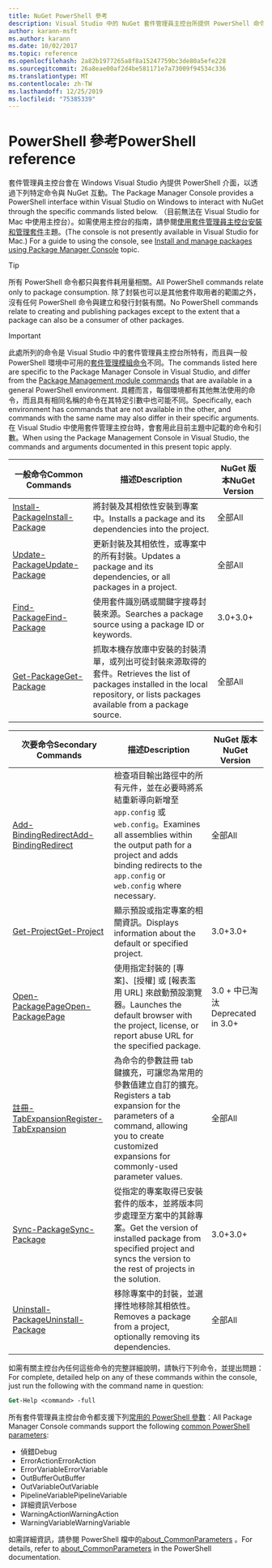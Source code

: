 ```yaml
---
title: NuGet PowerShell 參考
description: Visual Studio 中的 NuGet 套件管理員主控台所提供 PowerShell 命令的完整參考。
author: karann-msft
ms.author: karann
ms.date: 10/02/2017
ms.topic: reference
ms.openlocfilehash: 2a82b1977265a8f8a15247759bc3de80a5efe228
ms.sourcegitcommit: 26a8eae00af2d4be581171e7a73009f94534c336
ms.translationtype: MT
ms.contentlocale: zh-TW
ms.lasthandoff: 12/25/2019
ms.locfileid: "75385339"
---
```

# <a name="powershell-reference"></a><span data-ttu-id="9d311-103">PowerShell 參考</span><span class="sxs-lookup"><span data-stu-id="9d311-103">PowerShell reference</span></span>

<span data-ttu-id="9d311-104">套件管理員主控台會在 Windows Visual Studio 內提供 PowerShell 介面，以透過下列特定命令與 NuGet 互動。</span><span class="sxs-lookup"><span data-stu-id="9d311-104">The Package Manager Console provides a PowerShell interface within Visual Studio on Windows to interact with NuGet through the specific commands listed below.</span></span> <span data-ttu-id="9d311-105">（目前無法在 Visual Studio for Mac 中使用主控台）。如需使用主控台的指南，請參閱[使用套件管理員主控台安裝和管理套件](../consume-packages/install-use-packages-powershell.md)主題。</span><span class="sxs-lookup"><span data-stu-id="9d311-105">(The console is not presently available in Visual Studio for Mac.) For a guide to using the console, see [Install and manage packages using Package Manager Console](../consume-packages/install-use-packages-powershell.md) topic.</span></span>

> [!Tip]
> <span data-ttu-id="9d311-106">所有 PowerShell 命令都只與套件耗用量相關。</span><span class="sxs-lookup"><span data-stu-id="9d311-106">All PowerShell commands relate only to package consumption.</span></span> <span data-ttu-id="9d311-107">除了封裝也可以是其他套件取用者的範圍之外，沒有任何 PowerShell 命令與建立和發行封裝有關。</span><span class="sxs-lookup"><span data-stu-id="9d311-107">No PowerShell commands relate to creating and publishing packages except to the extent that a package can also be a consumer of other packages.</span></span>

> [!Important]
> <span data-ttu-id="9d311-108">此處所列的命令是 Visual Studio 中的套件管理員主控台所特有，而且與一般 PowerShell 環境中可用的[套件管理模組命令](/powershell/module/packagemanagement/?view=powershell-6)不同。</span><span class="sxs-lookup"><span data-stu-id="9d311-108">The commands listed here are specific to the Package Manager Console in Visual Studio, and differ from the [Package Management module commands](/powershell/module/packagemanagement/?view=powershell-6) that are available in a general PowerShell environment.</span></span> <span data-ttu-id="9d311-109">具體而言，每個環境都有其他無法使用的命令，而且具有相同名稱的命令在其特定引數中也可能不同。</span><span class="sxs-lookup"><span data-stu-id="9d311-109">Specifically, each environment has commands that are not available in the other, and commands with the same name may also differ in their specific arguments.</span></span> <span data-ttu-id="9d311-110">在 Visual Studio 中使用套件管理主控台時，會套用此目前主題中記載的命令和引數。</span><span class="sxs-lookup"><span data-stu-id="9d311-110">When using the Package Management Console in Visual Studio, the commands and arguments documented in this present topic apply.</span></span>

| <span data-ttu-id="9d311-111">一般命令</span><span class="sxs-lookup"><span data-stu-id="9d311-111">Common Commands</span></span> | <span data-ttu-id="9d311-112">描述</span><span class="sxs-lookup"><span data-stu-id="9d311-112">Description</span></span> | <span data-ttu-id="9d311-113">NuGet 版本</span><span class="sxs-lookup"><span data-stu-id="9d311-113">NuGet Version</span></span> |
| --- | --- | --- |
| [<span data-ttu-id="9d311-114">Install-Package</span><span class="sxs-lookup"><span data-stu-id="9d311-114">Install-Package</span></span>](ps-reference/ps-ref-install-package.md) | <span data-ttu-id="9d311-115">將封裝及其相依性安裝到專案中。</span><span class="sxs-lookup"><span data-stu-id="9d311-115">Installs a package and its dependencies into the project.</span></span> | <span data-ttu-id="9d311-116">全部</span><span class="sxs-lookup"><span data-stu-id="9d311-116">All</span></span> |
| [<span data-ttu-id="9d311-117">Update-Package</span><span class="sxs-lookup"><span data-stu-id="9d311-117">Update-Package</span></span>](ps-reference/ps-ref-update-package.md) | <span data-ttu-id="9d311-118">更新封裝及其相依性，或專案中的所有封裝。</span><span class="sxs-lookup"><span data-stu-id="9d311-118">Updates a package and its dependencies, or all packages in a project.</span></span> | <span data-ttu-id="9d311-119">全部</span><span class="sxs-lookup"><span data-stu-id="9d311-119">All</span></span> |
| [<span data-ttu-id="9d311-120">Find-Package</span><span class="sxs-lookup"><span data-stu-id="9d311-120">Find-Package</span></span>](ps-reference/ps-ref-find-package.md) | <span data-ttu-id="9d311-121">使用套件識別碼或關鍵字搜尋封裝來源。</span><span class="sxs-lookup"><span data-stu-id="9d311-121">Searches a package source using a package ID or keywords.</span></span> | <span data-ttu-id="9d311-122">3.0+</span><span class="sxs-lookup"><span data-stu-id="9d311-122">3.0+</span></span> |
| [<span data-ttu-id="9d311-123">Get-Package</span><span class="sxs-lookup"><span data-stu-id="9d311-123">Get-Package</span></span>](ps-reference/ps-ref-get-package.md) | <span data-ttu-id="9d311-124">抓取本機存放庫中安裝的封裝清單，或列出可從封裝來源取得的套件。</span><span class="sxs-lookup"><span data-stu-id="9d311-124">Retrieves the list of packages installed in the local repository, or lists packages available from a package source.</span></span> | <span data-ttu-id="9d311-125">全部</span><span class="sxs-lookup"><span data-stu-id="9d311-125">All</span></span> |

| <span data-ttu-id="9d311-126">次要命令</span><span class="sxs-lookup"><span data-stu-id="9d311-126">Secondary Commands</span></span> | <span data-ttu-id="9d311-127">描述</span><span class="sxs-lookup"><span data-stu-id="9d311-127">Description</span></span> | <span data-ttu-id="9d311-128">NuGet 版本</span><span class="sxs-lookup"><span data-stu-id="9d311-128">NuGet Version</span></span> |
| --- | --- | --- |
| [<span data-ttu-id="9d311-129">Add-BindingRedirect</span><span class="sxs-lookup"><span data-stu-id="9d311-129">Add-BindingRedirect</span></span>](ps-reference/ps-ref-add-bindingredirect.md) | <span data-ttu-id="9d311-130">檢查項目輸出路徑中的所有元件，並在必要時將系結重新導向新增至 `app.config` 或 `web.config`。</span><span class="sxs-lookup"><span data-stu-id="9d311-130">Examines all assemblies within the output path for a project and adds binding redirects to the `app.config` or `web.config` where necessary.</span></span> | <span data-ttu-id="9d311-131">全部</span><span class="sxs-lookup"><span data-stu-id="9d311-131">All</span></span> |
| [<span data-ttu-id="9d311-132">Get-Project</span><span class="sxs-lookup"><span data-stu-id="9d311-132">Get-Project</span></span>](ps-reference/ps-ref-get-project.md) | <span data-ttu-id="9d311-133">顯示預設或指定專案的相關資訊。</span><span class="sxs-lookup"><span data-stu-id="9d311-133">Displays information about the default or specified project.</span></span> | <span data-ttu-id="9d311-134">3.0+</span><span class="sxs-lookup"><span data-stu-id="9d311-134">3.0+</span></span> |
| [<span data-ttu-id="9d311-135">Open-PackagePage</span><span class="sxs-lookup"><span data-stu-id="9d311-135">Open-PackagePage</span></span>](ps-reference/ps-ref-open-packagepage.md) | <span data-ttu-id="9d311-136">使用指定封裝的 [專案]、[授權] 或 [報表濫用 URL] 來啟動預設瀏覽器。</span><span class="sxs-lookup"><span data-stu-id="9d311-136">Launches the default browser with the project, license, or report abuse URL for the specified package.</span></span> | <span data-ttu-id="9d311-137">3\.0 + 中已淘汰</span><span class="sxs-lookup"><span data-stu-id="9d311-137">Deprecated in 3.0+</span></span> |
| [<span data-ttu-id="9d311-138">註冊-TabExpansion</span><span class="sxs-lookup"><span data-stu-id="9d311-138">Register-TabExpansion</span></span>](ps-reference/ps-ref-register-tabexpansion.md) | <span data-ttu-id="9d311-139">為命令的參數註冊 tab 鍵擴充，可讓您為常用的參數值建立自訂的擴充。</span><span class="sxs-lookup"><span data-stu-id="9d311-139">Registers a tab expansion for the parameters of a command, allowing you to create customized expansions for commonly-used parameter values.</span></span> | <span data-ttu-id="9d311-140">全部</span><span class="sxs-lookup"><span data-stu-id="9d311-140">All</span></span> |
| [<span data-ttu-id="9d311-141">Sync-Package</span><span class="sxs-lookup"><span data-stu-id="9d311-141">Sync-Package</span></span>](ps-reference/ps-ref-sync-package.md) | <span data-ttu-id="9d311-142">從指定的專案取得已安裝套件的版本，並將版本同步處理至方案中的其餘專案。</span><span class="sxs-lookup"><span data-stu-id="9d311-142">Get the version of installed package from specified project and syncs the version to the rest of projects in the solution.</span></span> | <span data-ttu-id="9d311-143">3.0+</span><span class="sxs-lookup"><span data-stu-id="9d311-143">3.0+</span></span> |
| [<span data-ttu-id="9d311-144">Uninstall-Package</span><span class="sxs-lookup"><span data-stu-id="9d311-144">Uninstall-Package</span></span>](ps-reference/ps-ref-uninstall-package.md) | <span data-ttu-id="9d311-145">移除專案中的封裝，並選擇性地移除其相依性。</span><span class="sxs-lookup"><span data-stu-id="9d311-145">Removes a package from a project, optionally removing its dependencies.</span></span> | <span data-ttu-id="9d311-146">全部</span><span class="sxs-lookup"><span data-stu-id="9d311-146">All</span></span> |

<span data-ttu-id="9d311-147">如需有關主控台內任何這些命令的完整詳細說明，請執行下列命令，並提出問題：</span><span class="sxs-lookup"><span data-stu-id="9d311-147">For complete, detailed help on any of these commands within the console, just run the following with the command name in question:</span></span>

```ps
Get-Help <command> -full
```

<span data-ttu-id="9d311-148">所有套件管理員主控台命令都支援下列[常用的 PowerShell 參數](https://go.microsoft.com/fwlink/?LinkID=113216)：</span><span class="sxs-lookup"><span data-stu-id="9d311-148">All Package Manager Console commands support the following [common PowerShell parameters](https://go.microsoft.com/fwlink/?LinkID=113216):</span></span>

- <span data-ttu-id="9d311-149">偵錯</span><span class="sxs-lookup"><span data-stu-id="9d311-149">Debug</span></span>
- <span data-ttu-id="9d311-150">ErrorAction</span><span class="sxs-lookup"><span data-stu-id="9d311-150">ErrorAction</span></span>
- <span data-ttu-id="9d311-151">ErrorVariable</span><span class="sxs-lookup"><span data-stu-id="9d311-151">ErrorVariable</span></span>
- <span data-ttu-id="9d311-152">OutBuffer</span><span class="sxs-lookup"><span data-stu-id="9d311-152">OutBuffer</span></span>
- <span data-ttu-id="9d311-153">OutVariable</span><span class="sxs-lookup"><span data-stu-id="9d311-153">OutVariable</span></span>
- <span data-ttu-id="9d311-154">PipelineVariable</span><span class="sxs-lookup"><span data-stu-id="9d311-154">PipelineVariable</span></span>
- <span data-ttu-id="9d311-155">詳細資訊</span><span class="sxs-lookup"><span data-stu-id="9d311-155">Verbose</span></span>
- <span data-ttu-id="9d311-156">WarningAction</span><span class="sxs-lookup"><span data-stu-id="9d311-156">WarningAction</span></span>
- <span data-ttu-id="9d311-157">WarningVariable</span><span class="sxs-lookup"><span data-stu-id="9d311-157">WarningVariable</span></span>

<span data-ttu-id="9d311-158">如需詳細資訊，請參閱 PowerShell 檔中的[about_CommonParameters](https://go.microsoft.com/fwlink/?LinkID=113216) 。</span><span class="sxs-lookup"><span data-stu-id="9d311-158">For details, refer to [about_CommonParameters](https://go.microsoft.com/fwlink/?LinkID=113216) in the PowerShell documentation.</span></span>
